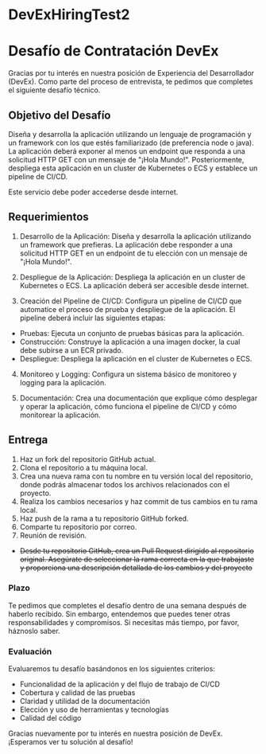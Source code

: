 # DevExHiringTest2

# Desafío de Contratación DevEx

Gracias por tu interés en nuestra posición de Experiencia del Desarrollador (DevEx). Como parte del proceso de entrevista, te pedimos que completes el siguiente desafío técnico.

## Objetivo del Desafío

Diseña y desarrolla la aplicación utilizando un lenguaje de programación y un framework con los que estés familiarizado (de preferencia node o java). La aplicación deberá exponer al menos un endpoint que responda a una solicitud HTTP GET con un mensaje de "¡Hola Mundo!". Posteriormente, despliega esta aplicación en un cluster de Kubernetes o ECS y establece un pipeline de CI/CD. 

Este servicio debe poder accederse desde internet.

## Requerimientos

1. Desarrollo de la Aplicación: Diseña y desarrolla la aplicación utilizando un framework que prefieras. La aplicación debe responder a una solicitud HTTP GET en un endpoint de tu elección con un mensaje de "¡Hola Mundo!".

2. Despliegue de la Aplicación: Despliega la aplicación en un cluster de Kubernetes o ECS. La aplicación deberá ser accesible desde internet.

3. Creación del Pipeline de CI/CD: Configura un pipeline de CI/CD que automatice el proceso de prueba y despliegue de la aplicación. El pipeline deberá incluir las siguientes etapas:
- Pruebas: Ejecuta un conjunto de pruebas básicas para la aplicación.
- Construcción: Construye la aplicación a una imagen docker, la cual debe subirse a un ECR privado.
- Despliegue: Despliega la aplicación en el cluster de Kubernetes o ECS.

4. Monitoreo y Logging: Configura un sistema básico de monitoreo y logging para la aplicación.

5. Documentación: Crea una documentación que explique cómo desplegar y operar la aplicación, cómo funciona el pipeline de CI/CD y cómo monitorear la aplicación.

## Entrega

1. Haz un fork del repositorio GitHub actual.
2. Clona el repositorio a tu máquina local.
3. Crea una nueva rama con tu nombre en tu versión local del repositorio, donde podrás almacenar todos los archivos relacionados con el proyecto.
4. Realiza los cambios necesarios y haz commit de tus cambios en tu rama local.
5. Haz push de la rama a tu repositorio GitHub forked.
6. Comparte tu repositorio por correo.
7. Reunión de revisión.
- ~~Desde tu repositorio GitHub, crea un Pull Request dirigido al repositorio original. Asegúrate de seleccionar la rama correcta en la que trabajaste y proporciona una descripción detallada de los cambios y del proyecto~~

### Plazo

Te pedimos que completes el desafío dentro de una semana después de haberlo recibido. Sin embargo, entendemos que puedes tener otras responsabilidades y compromisos. Si necesitas más tiempo, por favor, háznoslo saber.

### Evaluación

Evaluaremos tu desafío basándonos en los siguientes criterios:

- Funcionalidad de la aplicación y del flujo de trabajo de CI/CD
- Cobertura y calidad de las pruebas
- Claridad y utilidad de la documentación
- Elección y uso de herramientas y tecnologías
- Calidad del código

Gracias nuevamente por tu interés en nuestra posición de DevEx. ¡Esperamos ver tu solución al desafío!
